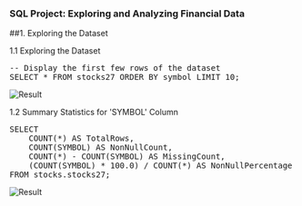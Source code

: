 ### SQL Project: Exploring and Analyzing Financial Data
##1. Exploring the Dataset


1.1 Exploring the Dataset

<pre>
-- Display the first few rows of the dataset
SELECT * FROM stocks27 ORDER BY symbol LIMIT 10;
</pre>

![Result](https://iili.io/Jzm8RkJ.jpg)


1.2 Summary Statistics for 'SYMBOL' Column

<pre>
SELECT
    COUNT(*) AS TotalRows,
    COUNT(SYMBOL) AS NonNullCount,
    COUNT(*) - COUNT(SYMBOL) AS MissingCount,
    (COUNT(SYMBOL) * 100.0) / COUNT(*) AS NonNullPercentage
FROM stocks.stocks27;
</pre>

![Result](https://notebook.zoho.eu/api/v1/notebooks/cuttqa2bf24e45a2d41119564c377aaeee4d5/notecards/ebqns8e7c2a7c347948358d4396df364de618/resources/ebqnse920a225a27d44d98e5baaed27b54718)
